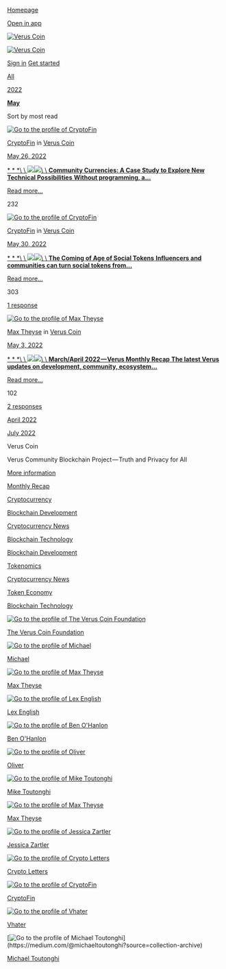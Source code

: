 [Homepage](https://medium.com/)

[Open in app](https://rsci.app.link/?%24canonical_url=https%3A%2F%2Fmedium.com/veruscoin%3F~feature=LoMobileNavBar&~channel=ShowCollectionHome&~stage=m2)

[![Verus Coin](https://cdn-images-1.medium.com/fit/c/64/64/1*icQiqanl8-WwUHzWxLgNkg.png)](https://medium.com/veruscoin?source=avatar-lo_c5bbbcb9f332-4869a79d7e7f "Go to Verus Coin")

[![Verus Coin](https://cdn-images-1.medium.com/letterbox/252/72/50/50/1*k9cZf1UyLocyFBl7Rk5tgg.png?source=logoAvatar-lo_c5bbbcb9f332---4869a79d7e7f)](https://medium.com/veruscoin?source=logo-lo_c5bbbcb9f332---4869a79d7e7f)

[Sign in](https://medium.com/m/signin?redirect=https%3A%2F%2Fmedium.com%2Fveruscoin%2Farchive%2F2022%2F05&source=--------------------------nav_reg&operation=login) [Get started](https://medium.com/m/signin?redirect=https%3A%2F%2Fmedium.com%2Fveruscoin%2Farchive%2F2022%2F05&source=--------------------------nav_reg&operation=register)

[All](https://medium.com/veruscoin/archive)

[2022](https://medium.com/veruscoin/archive/2022)

[**May**](https://medium.com/veruscoin/archive/2022/05)

Sort by most read

[![Go to the profile of CryptoFin](https://cdn-images-1.medium.com/fit/c/72/72/1*dmbNkD5D-u45r44go_cf0g.png)](https://medium.com/@CryptoFin)

[CryptoFin](https://medium.com/@CryptoFin?source=collection_archive---------0-----------------------) in [Verus Coin](https://medium.com/veruscoin?source=collection_archive---------0-----------------------)

[May 26, 2022](https://medium.com/veruscoin/community-currencies-a-case-study-to-explore-new-technical-possibilities-ede897433b55?source=collection_archive---------0-----------------------)

[* * *\\
\\
![](https://cdn-images-1.medium.com/freeze/fit/t/60/18/1*i1PCF0ymTyGrGezd7OCJDw.png?q=20)![](https://cdn-images-1.medium.com/fit/t/1600/480/1*i1PCF0ymTyGrGezd7OCJDw.png)\\
\\
**Community Currencies: A Case Study to Explore New Technical Possibilities**  **Without programming, a…**](https://medium.com/veruscoin/community-currencies-a-case-study-to-explore-new-technical-possibilities-ede897433b55?source=collection_archive---------0-----------------------)

[Read more…](https://medium.com/veruscoin/community-currencies-a-case-study-to-explore-new-technical-possibilities-ede897433b55?source=collection_archive---------0-----------------------)

232

[![Go to the profile of CryptoFin](https://cdn-images-1.medium.com/fit/c/72/72/1*dmbNkD5D-u45r44go_cf0g.png)](https://medium.com/@CryptoFin)

[CryptoFin](https://medium.com/@CryptoFin?source=collection_archive---------1-----------------------) in [Verus Coin](https://medium.com/veruscoin?source=collection_archive---------1-----------------------)

[May 30, 2022](https://medium.com/veruscoin/the-coming-of-age-of-social-tokens-518aed68c8f2?source=collection_archive---------1-----------------------)

[* * *\\
\\
![](https://cdn-images-1.medium.com/freeze/fit/t/60/18/1*1aQEmJg3bPnc6bTL-_TKuA.png?q=20)![](https://cdn-images-1.medium.com/fit/t/1600/480/1*1aQEmJg3bPnc6bTL-_TKuA.png)\\
\\
**The Coming of Age of Social Tokens**  **Influencers and communities can turn social tokens from…**](https://medium.com/veruscoin/the-coming-of-age-of-social-tokens-518aed68c8f2?source=collection_archive---------1-----------------------)

[Read more…](https://medium.com/veruscoin/the-coming-of-age-of-social-tokens-518aed68c8f2?source=collection_archive---------1-----------------------)

303

[1 response](https://medium.com/veruscoin/the-coming-of-age-of-social-tokens-518aed68c8f2?source=collection_archive---------1-----------------------#--responses)

[![Go to the profile of Max Theyse](https://cdn-images-1.medium.com/fit/c/72/72/2*wB0L_50mdCxD-Vg8_OvUwQ.png)](https://medium.com/@meyse)

[Max Theyse](https://medium.com/@meyse?source=collection_archive---------2-----------------------) in [Verus Coin](https://medium.com/veruscoin?source=collection_archive---------2-----------------------)

[May 3, 2022](https://medium.com/veruscoin/march-april-2022-verus-monthly-recap-1501ccea1b26?source=collection_archive---------2-----------------------)

[* * *\\
\\
![](https://cdn-images-1.medium.com/freeze/fit/t/60/18/1*8Gx4RGdl6xVIRJKzX-_0YQ.png?q=20)![](https://cdn-images-1.medium.com/fit/t/1600/480/1*8Gx4RGdl6xVIRJKzX-_0YQ.png)\\
\\
**March/April 2022 — Verus Monthly Recap**  **The latest Verus updates on development, community, ecosystem…**](https://medium.com/veruscoin/march-april-2022-verus-monthly-recap-1501ccea1b26?source=collection_archive---------2-----------------------)

[Read more…](https://medium.com/veruscoin/march-april-2022-verus-monthly-recap-1501ccea1b26?source=collection_archive---------2-----------------------)

102

[2 responses](https://medium.com/veruscoin/march-april-2022-verus-monthly-recap-1501ccea1b26?source=collection_archive---------2-----------------------#--responses)

[April 2022](https://medium.com/veruscoin/archive/2022/04)

[July 2022](https://medium.com/veruscoin/archive/2022/07)

Verus Coin

Verus Community Blockchain Project — Truth and Privacy for All

[More information](https://medium.com/veruscoin/about)

[Monthly Recap](https://medium.com/veruscoin/tagged/monthly-recap)

[Cryptocurrency](https://medium.com/veruscoin/tagged/cryptocurrency)

[Blockchain Development](https://medium.com/veruscoin/tagged/blockchain-development)

[Cryptocurrency News](https://medium.com/veruscoin/tagged/cryptocurrency-news)

[Blockchain Technology](https://medium.com/veruscoin/tagged/blockchain-technology)

[Blockchain Development](https://medium.com/veruscoin/tagged/blockchain-development)

[Tokenomics](https://medium.com/veruscoin/tagged/tokenomics)

[Cryptocurrency News](https://medium.com/veruscoin/tagged/cryptocurrency-news)

[Token Economy](https://medium.com/veruscoin/tagged/token-economy)

[Blockchain Technology](https://medium.com/veruscoin/tagged/blockchain-technology)

[![Go to the profile of The Verus Coin Foundation](https://cdn-images-1.medium.com/fit/c/80/80/2*ux2fytdd8oxDkWXDe3kKkg.png)](https://medium.com/@veruscoin?source=collection-archive)

[The Verus Coin Foundation](https://medium.com/@veruscoin)

[![Go to the profile of Michael](https://cdn-images-1.medium.com/fit/c/80/80/1*fxwy6OxPl-eoLXsf2jOSEQ.jpeg)](https://medium.com/@michael.vrsc?source=collection-archive)

[Michael](https://medium.com/@michael.vrsc)

[![Go to the profile of Max Theyse](https://cdn-images-1.medium.com/fit/c/80/80/2*wB0L_50mdCxD-Vg8_OvUwQ.png)](https://medium.com/@meyse?source=collection-archive)

[Max Theyse](https://medium.com/@meyse)

[![Go to the profile of Lex English](https://cdn-images-1.medium.com/fit/c/80/80/1*nvxFlKMtv849EXvrPIdwSw.jpeg)](https://medium.com/@solidfreez?source=collection-archive)

[Lex English](https://medium.com/@solidfreez)

[![Go to the profile of Ben O'Hanlon](https://cdn-images-1.medium.com/fit/c/80/80/1*SxgGS9bZWTz-lRq17vFn9A.jpeg)](https://medium.com/@benohanlon?source=collection-archive)

[Ben O'Hanlon](https://medium.com/@benohanlon)

[![Go to the profile of Oliver](https://cdn-images-1.medium.com/fit/c/80/80/1*wm5ZpK6OyeL5runF5qgGOg@2x.jpeg)](https://medium.com/@OliverWestbrook?source=collection-archive)

[Oliver](https://medium.com/@OliverWestbrook)

[![Go to the profile of Mike Toutonghi](https://cdn-images-1.medium.com/fit/c/80/80/0*zspswqZdcHjpOEWT.jpg)](https://medium.com/@mike_24604?source=collection-archive)

[Mike Toutonghi](https://medium.com/@mike_24604)

[![Go to the profile of Max Theyse](https://cdn-images-1.medium.com/fit/c/80/80/2*wB0L_50mdCxD-Vg8_OvUwQ.png)](https://medium.com/@meyse?source=collection-archive)

[Max Theyse](https://medium.com/@meyse)

[![Go to the profile of Jessica Zartler](https://cdn-images-1.medium.com/fit/c/80/80/1*bj-DgKrBm8MNIaKnrlpUbg.jpeg)](https://medium.com/@jessicazartler?source=collection-archive)

[Jessica Zartler](https://medium.com/@jessicazartler)

[![Go to the profile of Crypto Letters](https://cdn-images-1.medium.com/fit/c/80/80/1*dmbNkD5D-u45r44go_cf0g.png)](https://medium.com/@letterswrites?source=collection-archive)

[Crypto Letters](https://medium.com/@letterswrites)

[![Go to the profile of CryptoFin](https://cdn-images-1.medium.com/fit/c/80/80/1*dmbNkD5D-u45r44go_cf0g.png)](https://medium.com/@CryptoFin?source=collection-archive)

[CryptoFin](https://medium.com/@CryptoFin)

[![Go to the profile of Vhater](https://cdn-images-1.medium.com/fit/c/80/80/0*Fa7sz7_hvJbBP-NX)](https://medium.com/@virhater?source=collection-archive)

[Vhater](https://medium.com/@virhater)

[![Go to the profile of Michael Toutonghi](https://cdn-images-1.medium.com/fit/c/80/80/0*PJ9gP2iJ6inRmy8q.)](https://medium.com/@michaeltoutonghi?source=collection-archive)

[Michael Toutonghi](https://medium.com/@michaeltoutonghi)